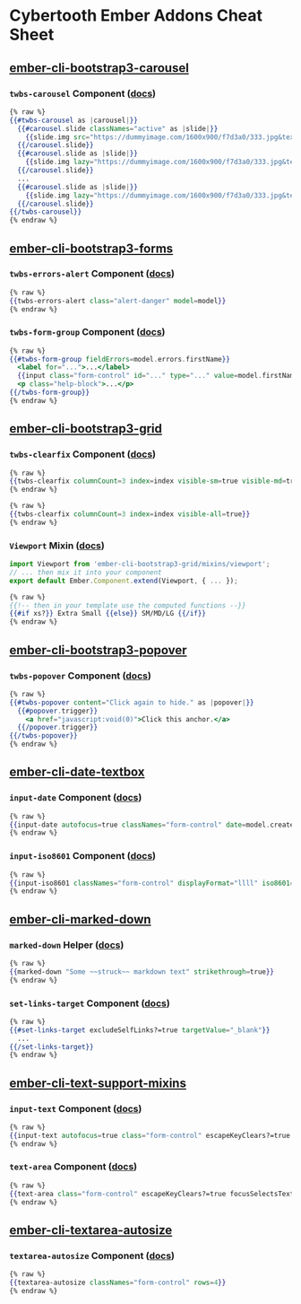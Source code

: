 # Cybertooth Ember Addons Cheat Sheet

## [ember-cli-bootstrap3-carousel](http://ember-cli-bootstrap3-carousel.cybertooth.io)

### `twbs-carousel` Component ([docs](https://github.com/cybertoothca/ember-cli-bootstrap3-carousel#components))

```hbs
{% raw %}
{{#twbs-carousel as |carousel|}}
  {{#carousel.slide classNames="active" as |slide|}}
    {{slide.img src="https://dummyimage.com/1600x900/f7d3a0/333.jpg&text=Slide+1" alt="A slide image."}}
  {{/carousel.slide}}
  {{#carousel.slide as |slide|}}
    {{slide.img lazy="https://dummyimage.com/1600x900/f7d3a0/333.jpg&text=Slide+2" alt="A slide image."}}
  {{/carousel.slide}}
  ...
  {{#carousel.slide as |slide|}}
    {{slide.img lazy="https://dummyimage.com/1600x900/f7d3a0/333.jpg&text=Slide+5" alt="A slide image."}}
  {{/carousel.slide}}
{{/twbs-carousel}}
{% endraw %}
```

## [ember-cli-bootstrap3-forms](http://ember-data-bootstrap3-forms.cybertooth.io/)

### `twbs-errors-alert` Component ([docs](https://github.com/cybertoothca/ember-data-bootstrap3-forms#twbs-errors-alert))

```hbs
{% raw %}
{{twbs-errors-alert class="alert-danger" model=model}}
{% endraw %}
```

### `twbs-form-group` Component ([docs](https://github.com/cybertoothca/ember-data-bootstrap3-forms#twbs-form-group))

```hbs
{% raw %}
{{#twbs-form-group fieldErrors=model.errors.firstName}}
  <label for="...">...</label>
  {{input class="form-control" id="..." type="..." value=model.firstName}}
  <p class="help-block">...</p>
{{/twbs-form-group}}
{% endraw %}
```

## [ember-cli-bootstrap3-grid](https://github.com/cybertoothca/ember-cli-bootstrap3-grid)

### `twbs-clearfix` Component ([docs](https://github.com/cybertoothca/ember-cli-bootstrap3-grid/blob/master/README.md#twbs-clearfix))

```hbs
{% raw %}
{{twbs-clearfix columnCount=3 index=index visible-sm=true visible-md=true visible-lg=true}}
{% endraw %}
```

```hbs
{% raw %}
{{twbs-clearfix columnCount=3 index=index visible-all=true}}
{% endraw %}
```

### `Viewport` Mixin ([docs](https://github.com/cybertoothca/ember-cli-bootstrap3-grid/blob/master/README.md#viewport))

```js
import Viewport from 'ember-cli-bootstrap3-grid/mixins/viewport';
// ... then mix it into your component
export default Ember.Component.extend(Viewport, { ... });
```

```hbs
{% raw %}
{{!-- then in your template use the computed functions --}}
{{#if xs?}} Extra Small {{else}} SM/MD/LG {{/if}}
{% endraw %}
```

## [ember-cli-bootstrap3-popover](http://ember-cli-bootstrap3-popover.cybertooth.io)

### `twbs-popover` Component ([docs](https://github.com/cybertoothca/ember-cli-bootstrap3-popover#twbs-popover))

```hbs
{% raw %}
{{#twbs-popover content="Click again to hide." as |popover|}}
  {{#popover.trigger}}
    <a href="javascript:void(0)">Click this anchor.</a>
  {{/popover.trigger}}
{{/twbs-popover}}
{% endraw %}
```

## [ember-cli-date-textbox](http://ember-cli-date-textbox.cybertooth.io)

### `input-date` Component ([docs](https://github.com/cybertoothca/ember-cli-date-textbox#input-date))

```hbs
{% raw %}
{{input-date autofocus=true classNames="form-control" date=model.createdAt displayFormat="LLLL"}}
{% endraw %}
```

### `input-iso8601` Component ([docs](https://github.com/cybertoothca/ember-cli-date-textbox#input-iso8601))

```hbs
{% raw %}
{{input-iso8601 classNames="form-control" displayFormat="llll" iso8601="2017-07-01T00:00:00.000Z"}}
{% endraw %}
```

## [ember-cli-marked-down](https://github.com/cybertoothca/ember-cli-marked-down)

### `marked-down` Helper ([docs](https://github.com/cybertoothca/ember-cli-marked-down#marked-down-some-__markdown__-text))

```hbs
{% raw %}
{{marked-down "Some ~~struck~~ markdown text" strikethrough=true}}
{% endraw %}
```

### `set-links-target` Component ([docs](https://github.com/cybertoothca/ember-cli-marked-down#set-links-target))

```hbs
{% raw %}
{{#set-links-target excludeSelfLinks?=true targetValue="_blank"}}
  ...
{{/set-links-target}}
{% endraw %}
```

## [ember-cli-text-support-mixins](http://ember-cli-text-support-mixins.cybertooth.io)

### `input-text` Component ([docs](https://github.com/cybertoothca/ember-cli-text-support-mixins#input-text))

```hbs
{% raw %}
{{input-text autofocus=true class="form-control" escapeKeyClears?=true focusSelectsText?=true value=model.firstName}}
{% endraw %}
```

### `text-area` Component ([docs](https://github.com/cybertoothca/ember-cli-text-support-mixins#text-area))

```hbs
{% raw %}
{{text-area class="form-control" escapeKeyClears?=true focusSelectsText?=true ctrlEnterSubmitsForm?=true value=model.notes}}
{% endraw %}
```

## [ember-cli-textarea-autosize](http://ember-cli-textarea-autosize.cybertooth.io)

### `textarea-autosize` Component ([docs](https://github.com/cybertoothca/ember-cli-textarea-autosize#usage))

```hbs
{% raw %}
{{textarea-autosize classNames="form-control" rows=4}}
{% endraw %}
```
